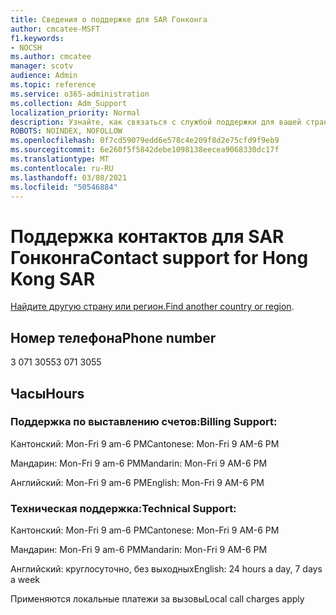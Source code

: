 ```yaml
---
title: Сведения о поддержке для SAR Гонконга
author: cmcatee-MSFT
f1.keywords:
- NOCSH
ms.author: cmcatee
manager: scotv
audience: Admin
ms.topic: reference
ms.service: o365-administration
ms.collection: Adm_Support
localization_priority: Normal
description: Узнайте, как связаться с службой поддержки для вашей страны или региона.
ROBOTS: NOINDEX, NOFOLLOW
ms.openlocfilehash: 0f7cd59079edd6e578c4e209f8d2e75cfd9f9eb9
ms.sourcegitcommit: 6e260f5f5842debe1098138eecea9068330dc17f
ms.translationtype: MT
ms.contentlocale: ru-RU
ms.lasthandoff: 03/08/2021
ms.locfileid: "50546884"
---
```

# <a name="contact-support-for-hong-kong-sar"></a><span data-ttu-id="35602-103">Поддержка контактов для SAR Гонконга</span><span class="sxs-lookup"><span data-stu-id="35602-103">Contact support for Hong Kong SAR</span></span>

<span data-ttu-id="35602-104">[Найдите другую страну или регион.](../contact-support-for-business-products.md)</span><span class="sxs-lookup"><span data-stu-id="35602-104">[Find another country or region](../contact-support-for-business-products.md).</span></span>

## <a name="phone-number"></a><span data-ttu-id="35602-105">Номер телефона</span><span class="sxs-lookup"><span data-stu-id="35602-105">Phone number</span></span>
<span data-ttu-id="35602-106">3 071 3055</span><span class="sxs-lookup"><span data-stu-id="35602-106">3 071 3055</span></span>

## <a name="hours"></a><span data-ttu-id="35602-107">Часы</span><span class="sxs-lookup"><span data-stu-id="35602-107">Hours</span></span>
### <a name="billing-support"></a><span data-ttu-id="35602-108">Поддержка по выставлению счетов:</span><span class="sxs-lookup"><span data-stu-id="35602-108">Billing Support:</span></span>

<span data-ttu-id="35602-109">Кантонский: Mon-Fri 9 am-6 PM</span><span class="sxs-lookup"><span data-stu-id="35602-109">Cantonese: Mon-Fri 9 AM-6 PM</span></span>

<span data-ttu-id="35602-110">Мандарин: Mon-Fri 9 am-6 PM</span><span class="sxs-lookup"><span data-stu-id="35602-110">Mandarin: Mon-Fri 9 AM-6 PM</span></span>

<span data-ttu-id="35602-111">Английский: Mon-Fri 9 am-6 PM</span><span class="sxs-lookup"><span data-stu-id="35602-111">English: Mon-Fri 9 AM-6 PM</span></span>

### <a name="technical-support"></a><span data-ttu-id="35602-112">Техническая поддержка:</span><span class="sxs-lookup"><span data-stu-id="35602-112">Technical Support:</span></span>

<span data-ttu-id="35602-113">Кантонский: Mon-Fri 9 am-6 PM</span><span class="sxs-lookup"><span data-stu-id="35602-113">Cantonese: Mon-Fri 9 AM-6 PM</span></span>

<span data-ttu-id="35602-114">Мандарин: Mon-Fri 9 am-6 PM</span><span class="sxs-lookup"><span data-stu-id="35602-114">Mandarin: Mon-Fri 9 AM-6 PM</span></span>

<span data-ttu-id="35602-115">Английский: круглосуточно, без выходных</span><span class="sxs-lookup"><span data-stu-id="35602-115">English: 24 hours a day, 7 days a week</span></span>

<span data-ttu-id="35602-116">Применяются локальные платежи за вызовы</span><span class="sxs-lookup"><span data-stu-id="35602-116">Local call charges apply</span></span>
